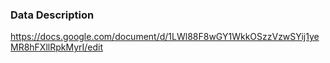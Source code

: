 ### Data Description

https://docs.google.com/document/d/1LWl88F8wGY1WkkOSzzVzwSYij1yeMR8hFXllRpkMyrI/edit
